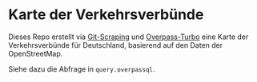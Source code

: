# Karte der Verkehrsverbünde

Dieses Repo erstellt via [Git-Scraping](https://datengraben.com/posts/2021-12-12-git-history-ffm-parking/) und [Overpass-Turbo](https://overpass-turbo.eu) eine Karte der Verkehrsverbünde für Deutschland, basierend auf den Daten der OpenStreetMap.

Siehe dazu die Abfrage in `query.overpassql`.

